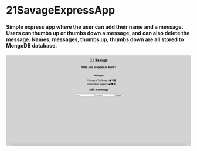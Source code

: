 # 21SavageExpressApp

#### Simple express app where the user can add their name and a message. Users can thumbs up or thumbs down a message, and can also delete the message. Names, messages, thumbs up, thumbs down are all stored to MongoDB database. 

<img src="https://github.com/daphnyemily/21SavageExpressApp/blob/main/public/Screen%20Shot%202021-10-23%20at%206.16.59%20PM.png">
